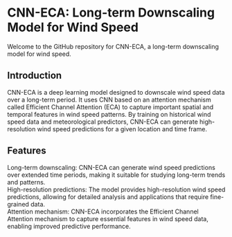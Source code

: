 # CNN-ECA: Long-term Downscaling Model for Wind Speed

Welcome to the GitHub repository for CNN-ECA, a long-term downscaling model for wind speed.

## Introduction
CNN-ECA is a deep learning model designed to downscale wind speed data over a long-term period. It uses CNN based on an attention mechanism called Efficient Channel Attention (ECA) to capture important spatial and temporal features in wind speed patterns. By training on historical wind speed data and meteorological predictors, CNN-ECA can generate high-resolution wind speed predictions for a given location and time frame.

## Features
Long-term downscaling: CNN-ECA can generate wind speed predictions over extended time periods, making it suitable for studying long-term trends and patterns.\
High-resolution predictions: The model provides high-resolution wind speed predictions, allowing for detailed analysis and applications that require fine-grained data.\
Attention mechanism: CNN-ECA incorporates the Efficient Channel Attention mechanism to capture essential features in wind speed data, enabling improved predictive performance.
